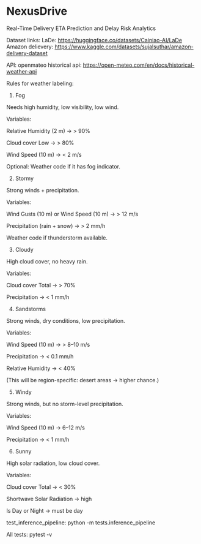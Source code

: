 # NexusDrive
 Real-Time Delivery ETA Prediction and Delay Risk Analytics

Dataset links:
LaDe: https://huggingface.co/datasets/Cainiao-AI/LaDe
Amazon delievery: https://www.kaggle.com/datasets/sujalsuthar/amazon-delivery-dataset

API:
openmateo historical api: https://open-meteo.com/en/docs/historical-weather-api 

Rules for weather labeling:
1. Fog

Needs high humidity, low visibility, low wind.

Variables:

Relative Humidity (2 m) → > 90%

Cloud cover Low → > 80%

Wind Speed (10 m) → < 2 m/s

Optional: Weather code if it has fog indicator.

2. Stormy

Strong winds + precipitation.

Variables:

Wind Gusts (10 m) or Wind Speed (10 m) → > 12 m/s

Precipitation (rain + snow) → > 2 mm/h

Weather code if thunderstorm available.

3. Cloudy

High cloud cover, no heavy rain.

Variables:

Cloud cover Total → > 70%

Precipitation → < 1 mm/h

4. Sandstorms

Strong winds, dry conditions, low precipitation.

Variables:

Wind Speed (10 m) → > 8–10 m/s

Precipitation → < 0.1 mm/h

Relative Humidity → < 40%

(This will be region-specific: desert areas → higher chance.)

5. Windy

Strong winds, but no storm-level precipitation.

Variables:

Wind Speed (10 m) → 6–12 m/s

Precipitation → < 1 mm/h

6. Sunny

High solar radiation, low cloud cover.

Variables:

Cloud cover Total → < 30%

Shortwave Solar Radiation → high

Is Day or Night → must be day

test_inference_pipeline: python -m tests.inference_pipeline

All tests: pytest -v
